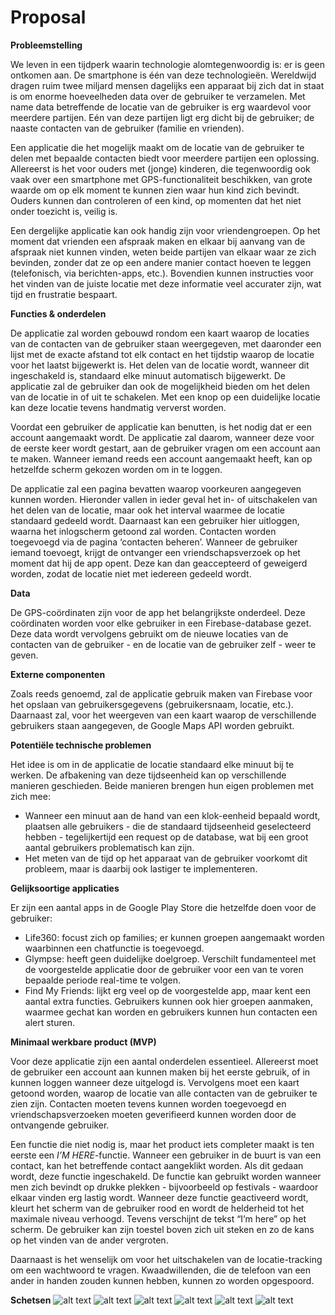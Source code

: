 # Proposal
<b>Probleemstelling</b>

We leven in een tijdperk waarin technologie alomtegenwoordig is: er is geen ontkomen aan. De smartphone is één van deze technologieën. Wereldwijd dragen ruim twee miljard mensen dagelijks een apparaat bij zich dat in staat is om enorme hoeveelheden data over de gebruiker te verzamelen. Met name data betreffende de locatie van de gebruiker is erg waardevol voor meerdere partijen. Eén van deze partijen ligt erg dicht bij de gebruiker; de naaste contacten van de gebruiker (familie en vrienden). 

Een applicatie die het mogelijk maakt om de locatie van de gebruiker te delen met bepaalde contacten biedt voor meerdere partijen een oplossing. Allereerst is het voor ouders met (jonge) kinderen, die tegenwoordig ook vaak over een smartphone met GPS-functionaliteit beschikken, van grote waarde om op elk moment te kunnen zien waar hun kind zich bevindt. Ouders kunnen dan controleren of een kind, op momenten dat het niet onder toezicht is, veilig is.

Een dergelijke applicatie kan ook handig zijn voor vriendengroepen. Op het moment dat vrienden een afspraak maken en elkaar bij aanvang van de afspraak niet kunnen vinden, weten beide partijen van elkaar waar ze zich bevinden, zonder dat ze op een andere manier contact hoeven te leggen (telefonisch, via berichten-apps, etc.). Bovendien kunnen instructies voor het vinden van de juiste locatie met deze informatie veel accurater zijn, wat tijd en frustratie bespaart. 
 
<b>Functies & onderdelen</b>

De applicatie zal worden gebouwd rondom een kaart waarop de locaties van de contacten van de gebruiker staan weergegeven, met daaronder een lijst met de exacte afstand tot elk contact en het tijdstip waarop de locatie voor het laatst bijgewerkt is. Het delen van de locatie wordt, wanneer dit ingeschakeld is, standaard elke minuut automatisch bijgewerkt. De applicatie zal de gebruiker dan ook de mogelijkheid bieden om het delen van de locatie in of uit te schakelen. Met een knop op een duidelijke locatie kan deze locatie tevens handmatig ververst worden. 

Voordat een gebruiker de applicatie kan benutten, is het nodig dat er een account aangemaakt wordt. De applicatie zal daarom, wanneer deze voor de eerste keer wordt gestart, aan de gebruiker vragen om een account aan te maken. Wanneer iemand reeds een account aangemaakt heeft, kan op hetzelfde scherm gekozen worden om in te loggen.

De applicatie zal een pagina bevatten waarop voorkeuren aangegeven kunnen worden. Hieronder vallen in ieder geval het in- of uitschakelen van het delen van de locatie, maar ook het interval waarmee de locatie standaard gedeeld wordt. Daarnaast kan een gebruiker hier uitloggen, waarna het inlogscherm getoond zal worden. 
Contacten worden toegevoegd via de pagina ‘contacten beheren’. Wanneer de gebruiker iemand toevoegt, krijgt de ontvanger een vriendschapsverzoek op het moment dat hij de app opent. Deze kan dan geaccepteerd of geweigerd worden, zodat de locatie niet met iedereen gedeeld wordt.
	
<b>Data</b>

De GPS-coördinaten zijn voor de app het belangrijkste onderdeel. Deze coördinaten worden voor elke gebruiker in een Firebase-database gezet. Deze data wordt vervolgens gebruikt om de nieuwe locaties van de contacten van de gebruiker - en de locatie van de gebruiker zelf - weer te geven.
 
<b>Externe componenten</b>

Zoals reeds genoemd, zal de applicatie gebruik maken van Firebase voor het opslaan van gebruikersgegevens (gebruikersnaam, locatie, etc.). Daarnaast zal, voor het weergeven van een kaart waarop de verschillende gebruikers staan aangegeven, de Google Maps API worden gebruikt.
 
<b>Potentiële technische problemen</b>

Het idee is om in de applicatie de locatie standaard elke minuut bij te werken. De afbakening van deze tijdseenheid kan op verschillende manieren geschieden. Beide manieren brengen hun eigen problemen met zich mee:
- Wanneer een minuut aan de hand van een klok-eenheid bepaald wordt, plaatsen alle gebruikers - die de standaard tijdseenheid geselecteerd hebben - tegelijkertijd een request op de database, wat bij een groot aantal gebruikers problematisch kan zijn.
- Het meten van de tijd op het apparaat van de gebruiker voorkomt dit probleem, maar is daarbij ook lastiger te implementeren.
 
<b>Gelijksoortige applicaties</b>

Er zijn een aantal apps in de Google Play Store die hetzelfde doen voor de gebruiker:
- Life360: focust zich op families; er kunnen groepen aangemaakt worden waarbinnen een chatfunctie is toegevoegd.
- Glympse: heeft geen duidelijke doelgroep. Verschilt fundamenteel met de voorgestelde applicatie door de gebruiker voor een van te voren bepaalde periode real-time te volgen. 
- Find My Friends: lijkt erg veel op de voorgestelde app, maar kent een aantal extra functies. Gebruikers kunnen ook hier groepen aanmaken, waarmee gechat kan worden en gebruikers kunnen hun contacten een alert sturen.
 
<b>Minimaal werkbare product (MVP)</b>

Voor deze applicatie zijn een aantal onderdelen essentieel. Allereerst moet de gebruiker een account aan kunnen maken bij het eerste gebruik, of in kunnen loggen wanneer deze uitgelogd is. Vervolgens moet een kaart getoond worden, waarop de locatie van alle contacten van de gebruiker te zien zijn. Contacten moeten tevens kunnen worden toegevoegd en vriendschapsverzoeken moeten geverifieerd kunnen worden door de ontvangende gebruiker. 

Een functie die niet nodig is, maar het product iets completer maakt is ten eerste een <i>I’M HERE</i>-functie. Wanneer een gebruiker in de buurt is van een contact, kan het betreffende contact aangeklikt worden. Als dit gedaan wordt, deze functie ingeschakeld. De functie kan gebruikt worden wanneer men zich bevindt op drukke plekken - bijvoorbeeld op festivals - waardoor elkaar vinden erg lastig wordt. Wanneer deze functie geactiveerd wordt, kleurt het scherm van de gebruiker rood en wordt de helderheid tot het maximale niveau verhoogd. Tevens verschijnt de tekst “I’m here” op het scherm. De gebruiker kan zijn toestel boven zich uit steken en zo de kans op het vinden van de ander vergroten. 

Daarnaast is het wenselijk om voor het uitschakelen van de locatie-tracking om een wachtwoord te vragen. Kwaadwillenden, die de telefoon van een ander in handen zouden kunnen hebben, kunnen zo worden opgespoord.

<b>Schetsen</b>
![alt text](https://github.com/a-deda/share-location/blob/master/doc/1-main.png)
![alt text](https://github.com/a-deda/share-location/blob/master/doc/2-main-request.png)
![alt text](https://github.com/a-deda/share-location/blob/master/doc/3-side-panel.png)
![alt text](https://github.com/a-deda/share-location/blob/master/doc/4-contacts.png)
![alt text](https://github.com/a-deda/share-location/blob/master/doc/5-add-contacts.png)
![alt text](https://github.com/a-deda/share-location/blob/master/doc/6-register.png)
